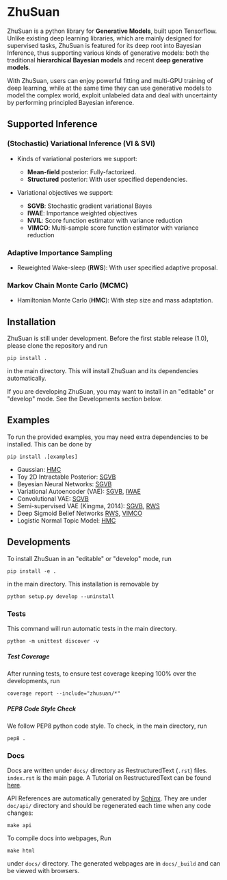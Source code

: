# ZhuSuan

ZhuSuan is a python	library	for	**Generative Models**, built upon Tensorflow.
Unlike existing deep learning libraries, which are mainly designed for
supervised tasks, ZhuSuan is featured for its deep root into Bayesian
Inference, thus supporting various kinds of generative models: both the
traditional **hierarchical Bayesian models** and recent
**deep generative models**.

With ZhuSuan, users can enjoy powerful fitting and multi-GPU training of deep
learning, while at the same time they can use generative models to model the
complex world, exploit unlabeled data and deal with uncertainty by performing
principled Bayesian inference.

## Supported Inference
### (Stochastic) Variational Inference (VI & SVI)
* Kinds of variational posteriors we support:
  * __Mean-field__ posterior: Fully-factorized.
  * __Structured__ posterior: With user specified dependencies.

* Variational objectives we support:
  * __SGVB__: Stochastic gradient variational Bayes
  * __IWAE__: Importance weighted objectives
  * __NVIL__: Score function estimator with variance reduction
  * __VIMCO__: Multi-sample score function estimator with variance reduction

### Adaptive Importance Sampling
* Reweighted Wake-sleep (__RWS__): With user specified adaptive proposal.

### Markov Chain Monte Carlo (MCMC)
* Hamiltonian Monte Carlo (__HMC__): With step size and mass adaptation.

## Installation

ZhuSuan is still under development. Before the first stable release (1.0),
please clone the repository and run

`pip install .`

in the main directory. This will install ZhuSuan and its dependencies 
automatically. 

If you are developing ZhuSuan, you may want to install in an 
"editable" or "develop" mode. See the Developments section below.

## Examples

To run the provided examples, you may need extra dependencies to be installed.
This can be done by

`pip install .[examples]`

* Gaussian: 
[HMC](examples/toy_examples/gaussian.py)
* Toy 2D Intractable Posterior: 
[SGVB](examples/toy_examples/toy2d.py)
* Beyesian Neural Networks: 
[SGVB](examples/bayesian_neural_nets/bayesian_nn.py)
* Variational Autoencoder (VAE): 
[SGVB](examples/variational_autoencoders/vae.py), 
[IWAE](examples/variational_autoencoders/iwae.py)
* Convolutional VAE: 
[SGVB](examples/variational_autoencoders/vae_conv.py)
* Semi-supervised VAE (Kingma, 2014): 
[SGVB](examples/semi_supervised_vae/vae_ssl.py),
[RWS](examples/semi_supervised_vae/vae_ssl_rws.py)
* Deep Sigmoid Belief Networks
[RWS](examples/sigmoid_belief_nets/sbn_rws.py),
[VIMCO](examples/sigmoid_belief_nets/sbn_vimco.py)
* Logistic Normal Topic Model: 
[HMC](examples/topic_models/lntm_mcem.py)

## Developments

To install ZhuSuan in an "editable" or "develop" mode, run

`pip install -e .`

in the main directory. This installation is removable by

`python setup.py develop --uninstall`

### Tests
This command will run automatic tests in the main directory.

`python -m unittest discover -v`

##### Test Coverage
After running tests, to ensure test coverage keeping 100% over the 
developments, run

`coverage report --include="zhusuan/*"`

##### PEP8 Code Style Check
We follow PEP8 python code style. To check, in the main directory, run

`pep8 .`

### Docs

Docs are written under `docs/` directory as RestructuredText (`.rst`) files.
`index.rst` is the main page. A Tutorial on RestructuredText can be found 
[here](https://pythonhosted.org/an_example_pypi_project/sphinx.html).

API References are automatically generated by 
[Sphinx](http://www.sphinx-doc.org/en/stable/). They are under `doc/api/` 
directory and should be regenerated each time when any code changes:

`make api`

To compile docs into webpages, Run

`make html`

under `docs/` directory. The generated webpages are in `docs/_build` and
can be viewed with browsers.
